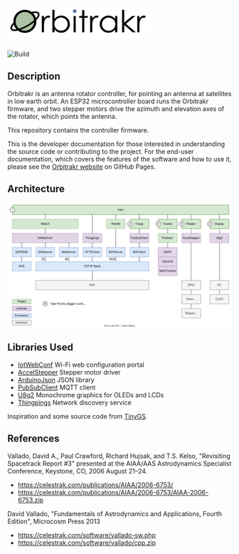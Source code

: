 # ![Orbitrakr](assets/logo-320px-opt.png)

![Build](https://github.com/mdkendall/Orbitrakr/actions/workflows/build-platformio.yml/badge.svg)

## Description

Orbitrakr is an antenna rotator controller, for pointing an antenna at satellites in low earth orbit. An ESP32 microcontroller board runs the Orbitrakr firmware, and two stepper motors drive the azimuth and elevation axes of the rotator, which points the antenna.

This repository contains the controller firmware.

This is the developer documentation for those interested in understanding the source code or contributing to the project. For the end-user documentation, which covers the features of the software and how to use it, please see the [Orbitrakr website](https://mdkendall.github.io/Orbitrakr) on GitHub Pages.

## Architecture

![Architecture](assets/architecture.svg)

## Libraries Used

- [IotWebConf](https://github.com/prampec/IotWebConf) Wi-Fi web configuration portal
- [AccelStepper](https://github.com/waspinator/AccelStepper) Stepper motor driver
- [ArduinoJson](https://github.com/bblanchon/ArduinoJson) JSON library
- [PubSubClient](https://github.com/knolleary/PubSubClient) MQTT client
- [U8g2](https://github.com/olikraus/u8g2) Monochrome graphics for OLEDs and LCDs
- [Thingpings](https://github.com/mdkendall/ThingpingsLib) Network discovery service

Inspiration and some source code from [TinyGS](https://github.com/G4lile0/tinyGS).

## References

Vallado, David A., Paul Crawford, Richard Hujsak, and T.S. Kelso, "Revisiting Spacetrack Report #3" presented at the AIAA/AAS Astrodynamics Specialist Conference, Keystone, CO, 2006 August 21–24.

- https://celestrak.com/publications/AIAA/2006-6753/
- https://celestrak.com/publications/AIAA/2006-6753/AIAA-2006-6753.zip

David Vallado, "Fundamentals of Astrodynamics and Applications, Fourth Edition", Microcosm Press 2013

- https://celestrak.com/software/vallado-sw.php
- https://celestrak.com/software/vallado/cpp.zip
